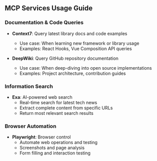 ## MCP Services Usage Guide

### Documentation & Code Queries
- **Context7**: Query latest library docs and code examples
  - Use case: When learning new framework or library usage
  - Examples: React Hooks, Vue Composition API queries

- **DeepWiki**: Query GitHub repository documentation
  - Use case: When deep-diving into open source implementations
  - Examples: Project architecture, contribution guides

### Information Search
- **Exa**: AI-powered web search
  - Real-time search for latest tech news
  - Extract complete content from specific URLs
  - Return most relevant search results

### Browser Automation
- **Playwright**: Browser control
  - Automate web operations and testing
  - Screenshots and page analysis
  - Form filling and interaction testing